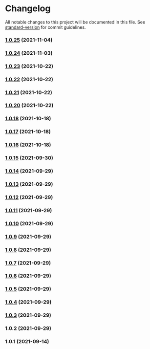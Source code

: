 # Changelog

All notable changes to this project will be documented in this file. See [standard-version](https://github.com/conventional-changelog/standard-version) for commit guidelines.

### [1.0.25](https://github.com/lbf911531/component-library/compare/v1.0.24...v1.0.25) (2021-11-04)

### [1.0.24](https://github.com/lbf911531/component-library/compare/v1.0.23...v1.0.24) (2021-11-03)

### [1.0.23](https://github.com/lbf911531/component-library/compare/v1.0.22...v1.0.23) (2021-10-22)

### [1.0.22](https://github.com/lbf911531/component-library/compare/v1.0.21...v1.0.22) (2021-10-22)

### [1.0.21](https://github.com/lbf911531/component-library/compare/v1.0.20...v1.0.21) (2021-10-22)

### [1.0.20](https://github.com/lbf911531/component-library/compare/v1.0.18...v1.0.20) (2021-10-22)

### [1.0.18](https://github.com/lbf911531/component-library/compare/v1.0.17...v1.0.18) (2021-10-18)

### [1.0.17](https://github.com/lbf911531/component-library/compare/v1.0.16...v1.0.17) (2021-10-18)

### [1.0.16](https://github.com/lbf911531/component-library/compare/v1.0.15...v1.0.16) (2021-10-18)

### [1.0.15](https://github.com/lbf911531/component-library/compare/v1.0.14...v1.0.15) (2021-09-30)

### [1.0.14](https://github.com/lbf911531/component-library/compare/v1.0.13...v1.0.14) (2021-09-29)

### [1.0.13](https://github.com/lbf911531/component-library/compare/v1.0.12...v1.0.13) (2021-09-29)

### [1.0.12](https://github.com/lbf911531/component-library/compare/v1.0.11...v1.0.12) (2021-09-29)

### [1.0.11](https://github.com/lbf911531/component-library/compare/v1.0.10...v1.0.11) (2021-09-29)

### [1.0.10](https://github.com/lbf911531/component-library/compare/v1.0.9...v1.0.10) (2021-09-29)

### [1.0.9](https://github.com/lbf911531/component-library/compare/v1.0.8...v1.0.9) (2021-09-29)

### [1.0.8](https://github.com/lbf911531/component-library/compare/v1.0.7...v1.0.8) (2021-09-29)

### [1.0.7](https://github.com/lbf911531/component-library/compare/v1.0.6...v1.0.7) (2021-09-29)

### [1.0.6](https://github.com/lbf911531/component-library/compare/v1.0.5...v1.0.6) (2021-09-29)

### [1.0.5](https://github.com/lbf911531/component-library/compare/v1.0.4...v1.0.5) (2021-09-29)

### [1.0.4](https://github.com/lbf911531/component-library/compare/v1.0.3...v1.0.4) (2021-09-29)

### [1.0.3](https://github.com/lbf911531/component-library/compare/v1.0.2...v1.0.3) (2021-09-29)

### 1.0.2 (2021-09-29)

### 1.0.1 (2021-09-14)
